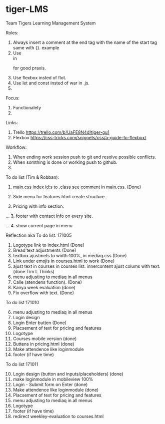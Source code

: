 # tiger-LMS
Team Tigers Learning Management System

Roles:
1. Always insert a comment at the end tag with the name of the start tag same with {}. example </div><!--wrap-->
2. Use <br> in <p> for good praxis.
3. Use flexbox insted of flot.
4. Use let and const insted of war in .js.
5.

Focus:
1. Functionalety
2.  


Links:
1. Trello https://trello.com/b/UaFE8N4d/tiger-gu1
2. Flexbox https://css-tricks.com/snippets/css/a-guide-to-flexbox/


Workflow:
1. When ending work session push to git and resolve possible conflicts.
2. When somthing is done or working push to github.
3.

To do list (Tim & Robban):
1. main.css
    index id:s to .class see comment in main.css. (Done)

2. Side menu for features.html create structure.

3. Pricing with info section.

... 3. footer with contact info on every site.

... 4. show current page in menu


Reflection aka To do list. 171005

1. Logotype link to index.html (Done)
2. Bread text adjustments (Done)
3. textbox ajustmets to width:100%, in mediaq.css (Done)
4. Link under emojis in courses.html to work (Done)
5. ajust text in courses in courses list. innercontent ajust colums with text.(done  Tim L Thinks)
6. menu adjusting to mediaq in all menus
7. Calle (atendens function). (Done)
8. Kanya week evaluation (done)
9. Fix overflow with text. (Done)

To do list 171010

6. menu adjusting to mediaq in all menus
10. Login design
11. Login Enter butten (Done)
12. Placsement of text for pricing and features
13. Logotype
14. Courses mobile version (done)
15. Buttens in pricing.html (done)
16. Make attendence like loginmodule
17. footer (if have time)

To do list 171011

10. Login design (button and inputs/placeholders) (done)
19. make loginmodule in mobileview 100%
18. Login - Submit form on Enter (done)
16. Make attendence like loginmodule (done)
12. Placsement of text for pricing and features
6. menu adjusting to mediaq in all menus
13. Logotype
17. footer (if have time)
20. redirect weekley-evaluation to courses.html
